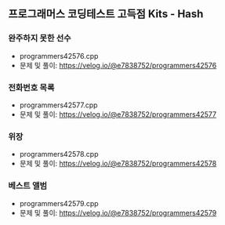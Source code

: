 ## 프로그래머스 코딩테스트 고득점 Kits - Hash

### 완주하지 못한 선수
- programmers42576.cpp
- 문제 및 풀이: https://velog.io/@e7838752/programmers42576

### 전화번호 목록
- programmers42577.cpp
- 문제 및 풀이: https://velog.io/@e7838752/programmers42577

### 위장
- programmers42578.cpp
- 문제 및 풀이: https://velog.io/@e7838752/programmers42578

### 베스트 앨범
- programmers42579.cpp
- 문제 및 풀이: https://velog.io/@e7838752/programmers42579